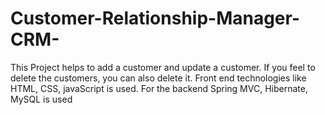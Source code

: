 # Customer-Relationship-Manager-CRM-

This Project helps to add a customer and update a customer. If you feel to delete the customers, you can also delete it. Front end technologies like HTML, CSS, javaScript is used. For the backend Spring MVC, Hibernate, MySQL is used 

